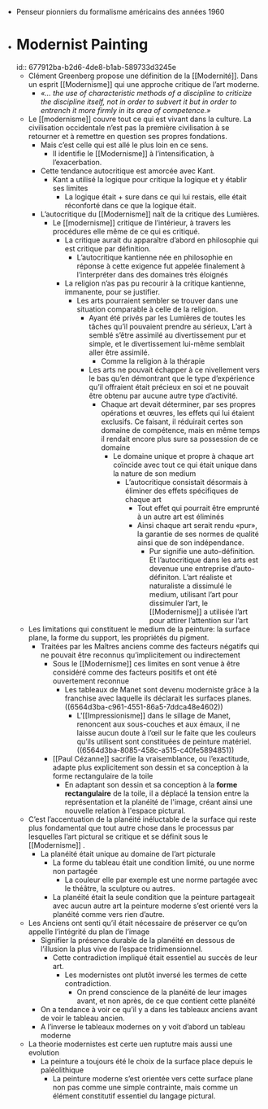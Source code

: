- Penseur pionniers du formalisme américains des années 1960
- # Modernist Painting
  id:: 677912ba-b2d6-4de8-b1ab-589733d3245e
	- Clément Greenberg propose une définition de la [[Modernité]]. Dans un esprit [[Modernisme]] qui une approche critique de l’art moderne.
		- *«... the use of characteristic methods of a discipline to criticize the discipline itself, not in order to subvert it but in order to entrench it more firmly in its area of competence.»*
	- Le [[modernisme]] couvre tout ce qui est vivant dans la culture. La civilisation occidentale n’est pas la première civilisation à se retourner et à remettre en question ses propres fondations.
		- Mais c’est celle qui est allé le plus loin en ce sens.
			- Il identifie le [[Modernisme]] à l’intensification, à l’exacerbation.
		- Cette tendance autocritique est amorcée avec Kant.
			- Kant a utilisé la logique pour critique la logique et y établir ses limites
				- La logique était + sure dans ce qui lui restais, elle était réconforté dans ce que la logique était.
		- L’autocritique du [[Modernisme]] naît de la critique des Lumières.
			- Le [[modernisme]] critique de l’intérieur, à travers les procédures elle même de ce qui es critiqué.
				- La critique aurait du apparaître d’abord en philosophie qui est critique par définition.
					- L’autocritique kantienne née en philosophie en réponse à cette exigence fut appelée finalement à l’interpréter dans des domaines très éloignés
				- La religion n’as pas pu recourir à la critique kantienne, immanente, pour se justifier.
					- Les arts pourraient sembler se trouver dans une situation comparable à celle de la religion.
						- Ayant été privés par les Lumières de toutes les tâches qu’il pouvaient prendre au sérieux, L’art à semblé s’être assimilé au divertissement pur et simple, et le divertissement lui-même semblait aller être assimilé.
							- Comme la religion à la thérapie
						- Les arts ne pouvait échapper à ce nivellement vers le bas qu’en démontrant que le type d’expérience qu’il offraient était précieux en soi et ne pouvait être obtenu par aucune autre type d’activité.
							- Chaque art devait déterminer, par ses propres opérations et œuvres, les effets qui lui étaient exclusifs. Ce faisant, il réduirait certes son domaine de compétence, mais en même temps il rendait encore plus sure sa possession de ce domaine
								- Le domaine unique et propre à chaque art coïncide avec tout ce qui était unique dans la nature de son medium
									- L’autocritique consistait désormais à éliminer des effets spécifiques de chaque art
										- Tout effet qui pourrait être emprunté à un autre art est éliminés
										- Ainsi chaque art serait rendu «pur», la garantie de ses normes de qualité ainsi que de son indépendance.
											- Pur signifie une auto-définition. Et l’autocritique dans les arts est devenue une entreprise d’auto-définiton. L’art réaliste et naturaliste a dissimulé le medium, utilisant l’art pour dissimuler l’art, le [[Modernisme]] a utilisée l’art pour attirer l’attention sur l’art
	- Les limitations qui constituent le medium de la peinture: la surface plane, la forme du support, les propriétés du pigment.
		- Traitées par les Maîtres anciens comme des facteurs négatifs qui ne pouvait être reconnus qu’implicitement ou indirectement
			- Sous le [[Modernisme]] ces limites en sont venue à être considéré comme des facteurs positifs et ont été ouvertement reconnue
				- Les tableaux de Manet sont devenu moderniste grâce à la franchise avec laquelle ils déclarait les surfaces planes. ((6564d3ba-c961-4551-86a5-7ddca48e4602))
					- L'[[Impressionisme]] dans le sillage de Manet, renoncent aux sous-couches et aux émaux, il ne laisse aucun doute à l’œil sur le faite que les couleurs qu’ils utilisent sont constituées de peinture matériel. ((6564d3ba-8085-458c-a515-c40fe5894851))
			- [[Paul Cézanne]] sacrifie la vraisemblance, ou l’exactitude, adapte plus explicitement son dessin et sa conception à la forme rectangulaire de la toile
				- En adaptant son dessin et sa conception à la **forme rectangulaire** de la toile, il a déplacé la tension entre la représentation et la planéité de l'image, créant ainsi une nouvelle relation à l'espace pictural.
	- C’est l’accentuation de la planéité inéluctable de la surface qui reste plus fondamental que tout autre chose dans le processus par lesquelles l’art pictural se critique et se définit sous le [[Modernisme]] .
		- La planéité était unique au domaine de l’art picturale
			- La forme du tableau était une condition limité, ou une norme non partagée
				- La couleur elle par exemple est une norme partagée avec le théâtre, la sculpture ou autres.
			- La  planéité était la seule condition que la peinture partageait avec aucun autre art la peinture moderne s’est orienté vers la planéité comme vers rien d’autre.
	- Les Anciens ont senti qu’il était nécessaire de préserver ce qu’on appelle l’intégrité du plan de l’image
		- Signifier la présence durable de la planéité en dessous de l’illusion la plus vive de l’espace tridimensionnel.
			- Cette contradiction impliqué était essentiel au succès de leur art.
				- Les modernistes ont plutôt inversé les termes de cette contradiction.
					- On prend conscience de la planéité de leur images avant, et non après, de ce que contient cette planéité
		- On a tendance à voir ce qu’il y a dans les tableaux anciens avant de voir le tableau ancien.
		- A l’inverse le tableaux modernes on y voit d’abord un tableau moderne
	- La theorie modernistes est certe uen ruptutre mais aussi une evolution
		- La peinture a toujours été le choix de la surface place depuis le paléolithique
			- La peinture moderne s’est orientée vers cette surface plane non pas comme une simple contrainte, mais comme un  élément constitutif essentiel du langage pictural.